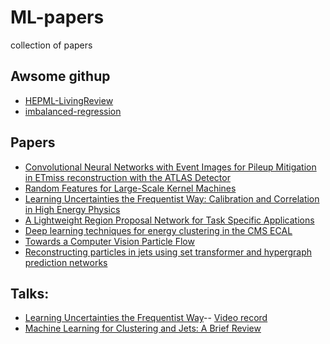 # ML-papers
collection of papers

## Awsome githup  
* [HEPML-LivingReview](https://iml-wg.github.io/HEPML-LivingReview/)
* [imbalanced-regression](https://github.com/YyzHarry/imbalanced-regression/blob/main/imdb-wiki-dir/datasets.py)

## Papers  

* [Convolutional Neural Networks with Event Images for Pileup Mitigation in ETmiss reconstruction with the ATLAS Detector](https://cds.cern.ch/record/2684070/files/ATL-PHYS-PUB-2019-028.pdf)
* [Random Features for Large-Scale Kernel Machines](https://people.eecs.berkeley.edu/~brecht/papers/07.rah.rec.nips.pdf)
* [Learning Uncertainties the Frequentist Way: Calibration and Correlation in High Energy Physics](https://journals.aps.org/prl/pdf/10.1103/PhysRevLett.129.082001)  
* [A Lightweight Region Proposal Network for Task Specific Applications](https://ieeexplore.ieee.org/stamp/stamp.jsp?arnumber=8904949)  
* [Deep learning techniques for energy clustering in the CMS ECAL](https://arxiv.org/pdf/2204.10277.pdf)
* [Towards a Computer Vision Particle Flow](https://arxiv.org/abs/2003.08863)
* [Reconstructing particles in jets using set transformer and hypergraph prediction networks](https://arxiv.org/abs/2212.01328)



## Talks:
* [Learning Uncertainties the Frequentist Way](https://indico.cern.ch/event/1203477/attachments/2581375/4452400/jthaler_2023_01_25_PhyStat_Uncertainty.pdf)--
  [Video record](https://indico.cern.ch/event/1203477/attachments/2581375/4457167/video2937238926.mp4)
* [Machine Learning for Clustering and Jets: A Brief Review](https://indico.cern.ch/event/1247062/contributions/5239632/attachments/2584392/4458105/HLTCalo_30012023.pdf)
